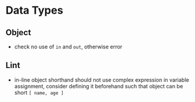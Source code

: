 # Data Types


## Object

- check no use of `in` and `out`, otherwise error



## Lint

- in-line object shorthand should not use complex expression in variable assignment, consider defining it beforehand such that object can be short `[ name, age ]`